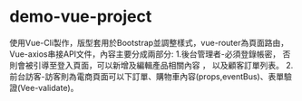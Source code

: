 # demo-vue-project
使用Vue-Cli製作，版型套用於Bootstrap並調整樣式，vue-router為頁面路由，Vue-axios串接API文件，內容主要分成兩部分:
1.後台管理者-必須登錄帳密， 否則會被引導至登入頁面，可以新增及編輯產品相關內容 ， 以及顧客訂單列表。 
2.前台訪客-訪客則為電商頁面可以下訂單、購物車內容(props,eventBus)、表單驗證(Vee-validate)。

